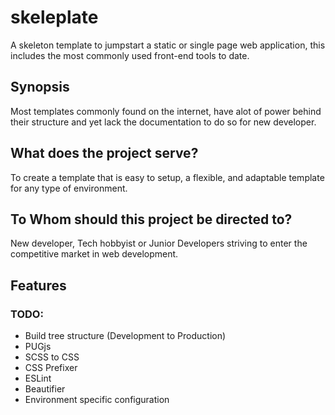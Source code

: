# skeleplate
A skeleton template to jumpstart a static or single page web application, this includes the most commonly used front-end tools to date.

## Synopsis
Most templates commonly found on the internet, have alot of power behind their structure and yet lack the documentation to do so for new developer. 

## What does the project serve?
To create a template that is easy to setup, a flexible, and adaptable template for any type of environment.

## To Whom should this project be directed to?
New developer, Tech hobbyist or Junior Developers striving to enter the competitive market in web development.

## Features
### TODO:
- Build tree structure (Development to Production)
- PUGjs
- SCSS to CSS 
- CSS Prefixer
- ESLint
- Beautifier
- Environment specific configuration
